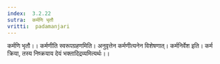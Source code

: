 ```yaml
---
index:  3.2.22
sutra:  कर्मणि भृतौ
vritti:  padamanjari
---
```


कर्मणि भृतौ।। कर्मणीति स्वरूपग्रहणमिति। अनुवृत्तेन कर्मणीत्यनेन विशेषणात्। कर्मनिर्वेश इति। कर्म क्रिया, तस्य निष्क्रयाय देयं भक्तादिद्रव्यमित्यर्थः।।

